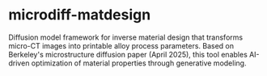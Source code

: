 # microdiff-matdesign
Diffusion model framework for inverse material design that transforms micro-CT images into printable alloy process parameters. Based on Berkeley's microstructure diffusion paper (April 2025), this tool enables AI-driven optimization of material properties through generative modeling.
